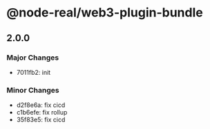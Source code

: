 # @node-real/web3-plugin-bundle

## 2.0.0

### Major Changes

- 7011fb2: init

### Minor Changes

- d2f8e6a: fix cicd
- c1b6efe: fix rollup
- 35f83e5: fix cicd
